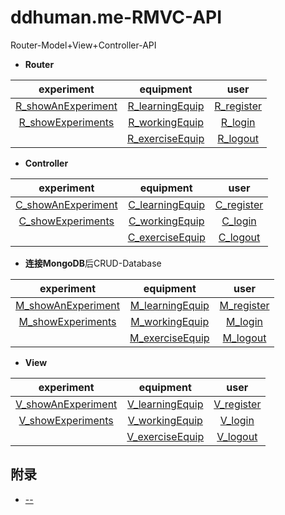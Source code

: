 # ddhuman.me-RMVC-API
Router-Model+View+Controller-API

- **Router**

|experiment|equipment|  user  |
|:-------:|:-------:|:-------:|
|[R_showAnExperiment]|[R_learningEquip]|[R_register]|
|[R_showExperiments]|[R_workingEquip]|[R_login]|
|                   |[R_exerciseEquip]|[R_logout]|

[R_showAnExperiment]: /chapters/Router/showAnExperiment.md
[R_showExperiments]: /chapters/Router/showExperiments.md

[R_learningEquip]: /chapters/Router/learningEquip.md
[R_workingEquip]: /chapters/Router/workingEquip.md
[R_exerciseEquip]: /chapters/Router/exerciseEquip.md

[R_register]: /chapters/Router/register.md
[R_login]: /chapters/Router/login.md
[R_logout]: /chapters/Router/logout.md

- **Controller**

|experiment|equipment|  user  |
|:-------:|:-------:|:-------:|
|[C_showAnExperiment]|[C_learningEquip]|[C_register]|
|[C_showExperiments]|[C_workingEquip]|[C_login]|
|                   |[C_exerciseEquip]|[C_logout]|

[C_showAnExperiment]: /chapters/Ctroller/showAnExperiment.md
[C_showExperiments]: /chapters/Ctroller/showExperiments.md

[C_learningEquip]: /chapters/Ctroller/learningEquip.md
[C_workingEquip]: /chapters/Ctroller/workingEquip.md
[C_exerciseEquip]: /chapters/Ctroller/exerciseEquip.md

[C_register]: /chapters/Ctroller/register.md
[C_login]: /chapters/Ctroller/login.md
[C_logout]: /chapters/Ctroller/logout.md

- **连接MongoDB**后CRUD-Database

|experiment|equipment|  user  |
|:-------:|:-------:|:-------:|
|[M_showAnExperiment]|[M_learningEquip]|[M_register]|
|[M_showExperiments]|[M_workingEquip]|[M_login]|
|                   |[M_exerciseEquip]|[M_logout]|

[M_showAnExperiment]: /chapters/Model/showAnExperiment.md
[M_showExperiments]: /chapters/Model/showExperiments.md

[M_learningEquip]: /chapters/Model/learningEquip.md
[M_workingEquip]: /chapters/Model/workingEquip.md
[M_exerciseEquip]: /chapters/Model/exerciseEquip.md

[M_register]: /chapters/Model/register.md
[M_login]: /chapters/Model/login.md
[M_logout]: /chapters/Model/logout.md

- **View**

|experiment|equipment|  user  |
|:-------:|:-------:|:-------:|
|[V_showAnExperiment]|[V_learningEquip]|[V_register]|
|[V_showExperiments]|[V_workingEquip]|[V_login]|
|                   |[V_exerciseEquip]|[V_logout]|

[V_showAnExperiment]: /chapters/View/showAnExperiment.md
[V_showExperiments]: /chapters/View/showExperiments.md

[V_learningEquip]: /chapters/View/learningEquip.md
[V_workingEquip]: /chapters/View/workingEquip.md
[V_exerciseEquip]: /chapters/View/exerciseEquip.md

[V_register]: /chapters/View/register.md
[V_login]: /chapters/View/login.md
[V_logout]: /chapters/View/logout.md

## 附录


  - [--](/chapters/附录/--.md)



